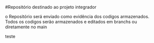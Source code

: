 #Repositório destinado ao projeto integrador

o Repositório será enviado como evidência dos codigos armazenados.
Todos os codigos serão armazenados e editados em branchs ou diretamente no main

teste